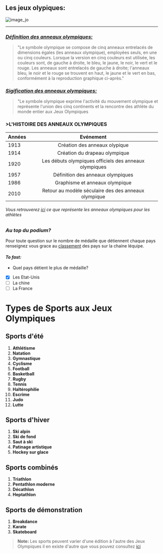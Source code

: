 ## Les jeux olypiques:
![image_jo](https://github.com/user-attachments/assets/d7582b20-41eb-4741-8fc3-bace4153bd4f)


***

### _[Définition des anneaux olympiques:](https://stillmed.olympics.com/media/Document%20Library/OlympicOrg/General/FR-Olympic-Charter.pdf#page=22)_

> "Le symbole olympique se compose de cinq anneaux entrelacés de dimensions égales (les anneaux olympique), employées seuls, en une ou cinq couleurs. Lorsque la version en cinq couleurs est utilisée, les couleurs sont, de gauche à droite, le bleu, le jaune, le noir, le vert et le rouge. Les anneaux sont entrelacés de gauche à droite; l'anneaux bleu, le noir et le rouge se trouvent en haut, le jaune et le vert en bas, conformément à la reproduction graphique ci-après."

### _[Sigification des anneaux olympiques:](https://stillmed.olympics.com/media/Document%20Library/OlympicOrg/General/FR-Olympic-Charter.pdf#page=22)_

> "Le symbole olympique exprime l'activité du mouvement olympique et représente l'union des cinq continents et la rencontre des athlète du monde entier aux Jeux Olympiques


### >L'HISTOIRE DES ANNEAUX OLYMPIQUES

| Années        | Evénement     |
| ------------- |:-------------:|
| 1913 | Création des anneaux olypique|
| 1914 | Création du drapeau olympique|  
| 1920 | Les débuts olympiques officiels des anneaux olympiques    
| 1957 | Définition des anneaux olympiques |
| 1986 | Graphisme et anneaux olympique|  
| 2010 | Retour au modèle séculaire des des anneaux olympique|    

###### Vous retrouverez [ici](https://youtu.be/jKkFwwI84YQ) ce que représente les anneaux olympiques pour les athlètes

### _Au top du podium?_
Pour toute question sur le nombre de médaille que détiennent chaque pays renseignez vous grace au [classement](https://www.lequipe.fr/jeux-olympiques-ete/page-tableau-des-medailles/par-pays) des pays sur la chaine léquipe.

#### _To fast:_

 * Quel pays détient le plus de médaille?

- [x] Les Etat-Unis
- [ ] La chine
- [ ] La France

# Types de Sports aux Jeux Olympiques

## Sports d'été

1. **Athlétisme**
2. **Natation**
3. **Gymnastique**
4. **Cyclisme**
5. **Football**
6. **Basketball**
7. **Rugby**
8. **Tennis**
9. **Haltérophilie**
10. **Escrime**
11. **Judo**
12. **Lutte**

## Sports d'hiver

1. **Ski alpin**
2. **Ski de fond**
3. **Saut à ski**
4. **Patinage artistique**
5. **Hockey sur glace**

## Sports combinés

1. **Triathlon**
2. **Pentathlon moderne**
3. **Décathlon**
4. **Heptathlon**

## Sports de démonstration

1. **Breakdance** 
2. **Karate**
3. **Skateboard**

> **Note:** Les sports peuvent varier d'une édition à l'autre des Jeux Olympiques il en existe d'autre que vous pouvez consultez [ici](https://olympics.com/fr/sports/)

